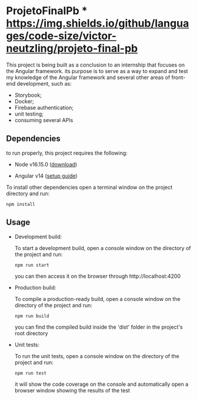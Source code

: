 # ProjetoFinalPb * https://img.shields.io/github/languages/code-size/victor-neutzling/projeto-final-pb


This project is being built as a conclusion to an internship that focuses on the Angular framework. its purpose is to serve as a way to expand and test my knowledge of the Angular framework and several other areas of front-end development, such as:

  - Storybook;
  - Docker;
  - Firebase authentication;
  - unit testing;
  - consuming several APIs

## Dependencies

to run properly, this project requires the following:

  - Node v16.15.0 ([download](https://nodejs.org/dist/v16.16.0/node-v16.16.0-x64.msi))
  
  - Angular v14 ([setup guide](https://angular.io/guide/setup-local))

To install other dependencies open a terminal window on the project directory and run:

```
npm install
```

## Usage

 - Development build:

    To start a development build, open a console window on the directory of the project and run:
    ```
    npm run start
    ```
    you can then access it on the browser through http://localhost:4200
    
    
- Production build:

    To compile a production-ready build, open a console window on the directory of the project and run:
    ```
    npm run build
    ```
    you can find the compiled build inside the 'dist' folder in the project's root directory
    
    
- Unit tests:
    
    To run the unit tests, open a console window on the directory of the project and run:
    ```
    npm run test
    ```
    it will show the code coverage on the console and automatically open a browser window showing the results of the test
